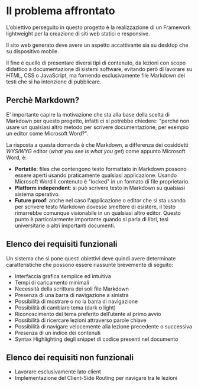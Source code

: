 # Il problema affrontato

L’obiettivo perseguito in questo progetto è la realizzazione di un Framework lightweight per la creazione di siti web statici e responsive.

Il sito web generato deve avere un aspetto accattivante sia su desktop che su dispositivo mobile.

Il fine è quello di presentare diversi tipi di contenuto, da lezioni con scopo didattico a documentazione di sistemi software, evitando però di lavorare su HTML, CSS o JavaScript, ma fornendo esclusivamente file Markdown dei testi che si ha intenzione di pubblicare.

## Perchè Markdown?

E' importante capire la motivazione che sta alla base della scelta di Markdown per questo progetto, infatti ci si potrebbe chiedere: "perché non usare un qualsiasi altro metodo per scrivere documentazione, per esempio un editor come Microsoft Word?".

La risposta a questa domanda è che Markdown, a differenza dei cosiddetti *WYSIWYG* editor (*what you see is what you get*) come appunto Microsoft Word, è:

- **Portatile**: files che contengono testo formattato in Markdown possono essere aperti usando praticamente qualsiasi applicazione. Usando Microsoft Word il contenuto è "locked" in un formato di file proprietario.
- **Platform independent**: si può scrivere testo in Markdown su qualsiasi sistema operativo.
- **Future proof**: anche nel caso l'applicazione o editor che si sta usando per scrivere testo Markdown dovesse smettere di esistere, il testo rimarrebbe comunque visionabile in un qualsiasi altro editor. Questo punto è particolarmente importante quando si parla di libri, tesi universitarie o altri importanti documenti.

## Elenco dei requisiti funzionali

Un sistema che si pone questi obiettivi deve quindi avere determinate caratteristiche che possono essere riassunte brevemente di seguito:

- Interfaccia grafica semplice ed intuitiva
- Tempi di caricamento minimali
- Necessità della scrittura dei soli file Markdown
- Presenza di una barra di navigazione a sinistra
- Possibilità di mostrare o no la barra di navigazione
- Possibilità di cambiare tema (dark o light)
- Riconoscimento del tema preferito dell’utente al primo avvio
- Possibilità di ricercare lezioni attraverso parole chiave
- Possibilità di navigare velocemente alla lezione precedente o successiva
- Presenza di un indice dei contenuti
- Syntax Highlighting degli snippet di codice presenti nel documento

## Elenco dei requisiti non funzionali

- Lavorare esclusivamente lato client
- Implementazione del Client-Side Routing per navigare tra le lezioni